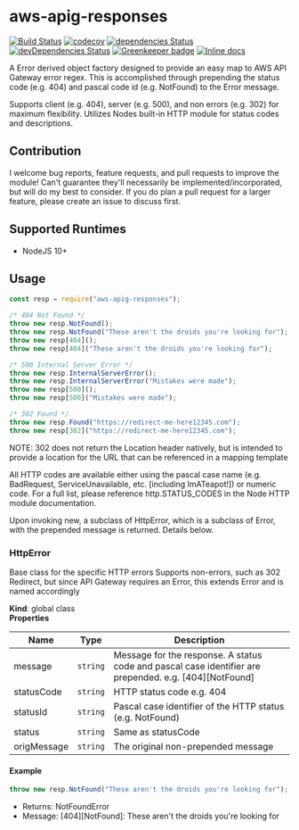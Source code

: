 # aws-apig-responses
[![Build Status](https://travis-ci.com/zippadd/aws-apig-responses.svg?branch=master)](https://travis-ci.com/zippadd/aws-apig-responses)
[![codecov](https://codecov.io/gh/zippadd/aws-apig-responses/branch/master/graph/badge.svg)](https://codecov.io/gh/zippadd/aws-apig-responses)
[![dependencies Status](https://david-dm.org/zippadd/aws-apig-responses/status.svg)](https://david-dm.org/zippadd/aws-apig-responses)
[![devDependencies Status](https://david-dm.org/zippadd/aws-apig-responses/dev-status.svg)](https://david-dm.org/zippadd/aws-apig-responses?type=dev)
[![Greenkeeper badge](https://badges.greenkeeper.io/zippadd/aws-apig-responses.svg)](https://greenkeeper.io/)
[![Inline docs](http://inch-ci.org/github/zippadd/aws-apig-responses.svg?branch=master)](http://inch-ci.org/github/zippadd/aws-apig-responses)

A Error derived object factory designed to provide an easy map to AWS API Gateway error regex.
This is accomplished through prepending the status code (e.g. 404) and pascal code id (e.g. NotFound) to the Error message.

Supports client (e.g. 404), server (e.g. 500), and non errors (e.g. 302) for maximum flexibility.
Utilizes Nodes built-in HTTP module for status codes and descriptions.

## Contribution
I welcome bug reports, feature requests, and pull requests to improve the module! Can't guarantee they'll necessarily be implemented/incorporated, but will do my best to consider. If you do plan a pull request for a larger feature, please create an issue to discuss first.

## Supported Runtimes
* NodeJS 10+

## Usage
```javascript
const resp = require("aws-apig-responses");

/* 404 Not Found */
throw new resp.NotFound();
throw new resp.NotFound("These aren't the droids you're looking for");
throw new resp[404]();
throw new resp[404]("These aren't the droids you're looking for");

/* 500 Internal Server Error */
throw new resp.InternalServerError();
throw new resp.InternalServerError("Mistakes were made");
throw new resp[500]();
throw new resp[500]("Mistakes were made");

/* 302 Found */
throw new resp.Found("https://redirect-me-here12345.com");
throw new resp[302]("https://redirect-me-here12345.com");

```
NOTE: 302 does not return the Location header natively, but is intended to provide a location for the URL that can be referenced in a mapping template

All HTTP codes are available either using the pascal case name (e.g. BadRequest, ServiceUnavailable, etc. [including ImATeapot!]) or numeric code. For a full list, please reference http.STATUS_CODES in the Node HTTP module documentation.

Upon invoking new, a subclass of HttpError, which is a subclass of Error, with the prepended message is returned. Details below.

### HttpError
Base class for the specific HTTP errors
Supports non-errors, such as 302 Redirect, but since API Gateway requires an Error, this extends Error and is named accordingly

**Kind**: global class  
**Properties**

| Name | Type | Description |
| --- | --- | --- |
| message | <code>string</code> | Message for the response. A status code and pascal case identifier are prepended. e.g. [404][NotFound] |
| statusCode | <code>string</code> | HTTP status code e.g. 404 |
| statusId | <code>string</code> | Pascal case identifier of the HTTP status (e.g. NotFound) |
| status | <code>string</code> | Same as statusCode |
| origMessage | <code>string</code> | The original non-prepended message |

#### Example
```javascript
throw new resp.NotFound("These aren't the droids you're looking for");
```
* Returns: NotFoundError
* Message: [404][NotFound]: These aren't the droids you're looking for

